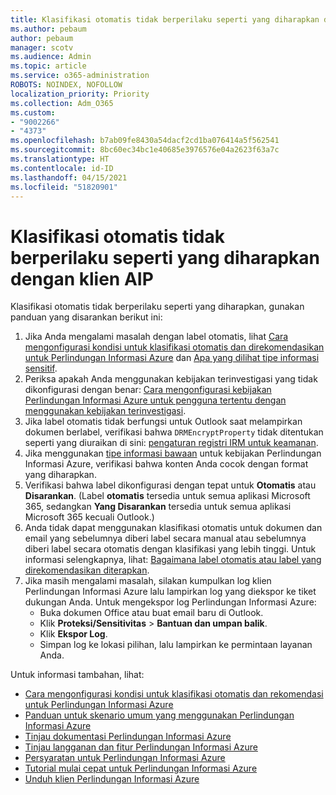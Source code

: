 ```yaml
---
title: Klasifikasi otomatis tidak berperilaku seperti yang diharapkan dengan klien AIP
ms.author: pebaum
author: pebaum
manager: scotv
ms.audience: Admin
ms.topic: article
ms.service: o365-administration
ROBOTS: NOINDEX, NOFOLLOW
localization_priority: Priority
ms.collection: Adm_O365
ms.custom:
- "9002266"
- "4373"
ms.openlocfilehash: b7ab09fe8430a54dacf2cd1ba076414a5f562541
ms.sourcegitcommit: 8bc60ec34bc1e40685e3976576e04a2623f63a7c
ms.translationtype: HT
ms.contentlocale: id-ID
ms.lasthandoff: 04/15/2021
ms.locfileid: "51820901"
---
```

# <a name="automatic-classification-not-behaving-as-expected-with-the-aip-client"></a>Klasifikasi otomatis tidak berperilaku seperti yang diharapkan dengan klien AIP

Klasifikasi otomatis tidak berperilaku seperti yang diharapkan, gunakan panduan yang disarankan berikut ini:

1. Jika Anda mengalami masalah dengan label otomatis, lihat [Cara mengonfigurasi kondisi untuk klasifikasi otomatis dan direkomendasikan untuk Perlindungan Informasi Azure](https://docs.microsoft.com/azure/information-protection/configure-policy-classification) dan [Apa yang dilihat tipe informasi sensitif](https://docs.microsoft.com/microsoft-365/compliance/sensitive-information-type-entity-definitions).
2. Periksa apakah Anda menggunakan kebijakan terinvestigasi yang tidak dikonfigurasi dengan benar: [Cara mengonfigurasi kebijakan Perlindungan Informasi Azure untuk pengguna tertentu dengan menggunakan kebijakan terinvestigasi](https://docs.microsoft.com/azure/information-protection/configure-policy-scope).
3. Jika label otomatis tidak berfungsi untuk Outlook saat melampirkan dokumen berlabel, verifikasi bahwa `DRMEncryptProperty` tidak ditentukan seperti yang diuraikan di sini: [pengaturan registri IRM untuk keamanan](https://docs.microsoft.com/deployoffice/security/protect-sensitive-messages-and-documents-by-using-irm-in-office#office-2016-irm-registry-key-options).
4. Jika menggunakan [tipe informasi bawaan](https://support.office.com/article/What-the-sensitive-information-types-look-for-fd505979-76be-4d9f-b459-abef3fc9e86b) untuk kebijakan Perlindungan Informasi Azure, verifikasi bahwa konten Anda cocok dengan format yang diharapkan.
5. Verifikasi bahwa label dikonfigurasi dengan tepat untuk **Otomatis** atau **Disarankan**. (Label **otomatis** tersedia untuk semua aplikasi Microsoft 365, sedangkan **Yang Disarankan** tersedia untuk semua aplikasi Microsoft 365 kecuali Outlook.)
6. Anda tidak dapat menggunakan klasifikasi otomatis untuk dokumen dan email yang sebelumnya diberi label secara manual atau sebelumnya diberi label secara otomatis dengan klasifikasi yang lebih tinggi.  Untuk informasi selengkapnya, lihat: [Bagaimana label otomatis atau label yang direkomendasikan diterapkan](https://docs.microsoft.com/azure/information-protection/configure-policy-classification#how-automatic-or-recommended-labels-are-applied).
7. Jika masih mengalami masalah, silakan kumpulkan log klien Perlindungan Informasi Azure lalu lampirkan log yang diekspor ke tiket dukungan Anda. Untuk mengekspor log Perlindungan Informasi Azure:
    - Buka dokumen Office atau buat email baru di Outlook.
    - Klik **Proteksi/Sensitivitas** > **Bantuan dan umpan balik**.
    - Klik **Ekspor Log**.
    - Simpan log ke lokasi pilihan, lalu lampirkan ke permintaan layanan Anda.

Untuk informasi tambahan, lihat:

- [Cara mengonfigurasi kondisi untuk klasifikasi otomatis dan rekomendasi untuk Perlindungan Informasi Azure](https://docs.microsoft.com/azure/information-protection/configure-policy-classification)
- [Panduan untuk skenario umum yang menggunakan Perlindungan Informasi Azure](https://docs.microsoft.com/azure/information-protection/how-to-guides)
- [Tinjau dokumentasi Perlindungan Informasi Azure](https://docs.microsoft.com/azure/information-protection/what-is-information-protection)
- [Tinjau langganan dan fitur Perlindungan Informasi Azure](https://azure.microsoft.com/pricing/details/information-protection)
- [Persyaratan untuk Perlindungan Informasi Azure](https://docs.microsoft.com/azure/information-protection/get-started/requirements)
- [Tutorial mulai cepat untuk Perlindungan Informasi Azure](https://docs.microsoft.com/azure/information-protection/get-started/infoprotect-quick-start-tutorial)
- [Unduh klien Perlindungan Informasi Azure](https://www.microsoft.com/download/details.aspx?id=53018)
